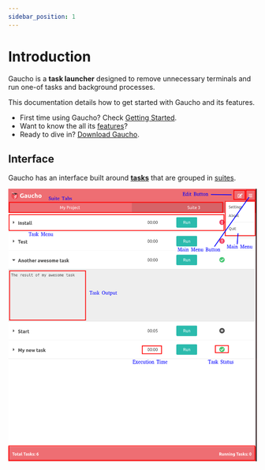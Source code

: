 ```yaml
---
sidebar_position: 1
---
```


# Introduction
Gaucho is a **task launcher** designed to remove unnecessary terminals and run one-of tasks and background processes.

This documentation details how to get started with Gaucho and its features.
* First time using Gaucho? Check [Getting Started](/docs/getting-started/installation).
* Want to know the all its [features](/docs/features/suites)?
* Ready to dive in? [Download Gaucho](/download).


## Interface
Gaucho has an interface built around [**tasks**](/docs/getting-started/creating-tasks#create-a-new-task) that are grouped in [suites](/docs/features/suites).

![Gaucho Interface](/img/docs/gaucho_interface.png)
